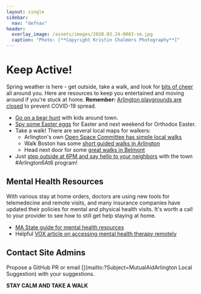 ```yaml
---
layout: single
sidebar:
  nav: "defnav"
header:
  overlay_image: /assets/images/2020.03.24-0003-sm.jpg
  caption: "Photo: [**Copyright Kristin Chalmers Photography**]"
---
```


# Keep Active!

Spring weather is here - get outside, take a walk, and look for [bits of cheer](/cheer) all around you.  Here are resources to keep you entertained and moving around if you're stuck at home.  **Remember:** [Arlington playgrounds are closed](https://twitter.com/arlingtonmagov/status/1243885687641911303) to prevent COVID-19 spread.

- [Go on a bear hunt](/cheer#bear) with kids around town.
- [Spy some Easter eggs](/cheer#eggs) for Easter and next weekend for Orthodox Easter.
- Take a walk!  There are several local maps for walkers:
  - Arlington's own [Open Space Committee has simple local walks](https://arlingtonma.gov/openspace)
  - Walk Boston has some [short guided walks in Arlington](https://bit.ly/Arlington_Walking_Map)
  - Head next door for some [great walks in Belmont](https://walkboston.org/2012/03/19/belmont-walking-map/)
- Just [step outside at 6PM and say hello to your neighbors](https://twitter.com/arlingtonmagov/status/1244338726601478151) with the town #Arlington6At6 program!

## Mental Health Resources

With various stay at home orders, doctors are using new tools for telemedecine and remote visits, and many insurance companies have updated their policies for mental and physical health visits.  It's worth a call to your provider to see how to still get help staying at home.

- [MA State guide for mental health resources](https://www.mass.gov/info-details/maintaining-emotional-health-well-being-during-the-covid-19-outbreak)
- Helpful [VOX article on accessing mental health therapy remotely](https://www.vox.com/identities/2020/4/7/21207281/coronavirus-covid-19-how-to-find-a-therapist)

## Contact Site Admins 

Propose a GitHub PR or email [](mailto:?Subject=MutualAidArlington Local Suggestion) with your suggestions.

**STAY CALM AND TAKE A WALK**